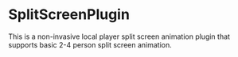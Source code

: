 # SplitScreenPlugin
This is a non-invasive local player split screen animation plugin that supports basic 2-4 person split screen animation.
